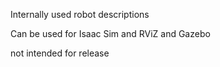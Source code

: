  Internally used robot descriptions

 Can be used for Isaac Sim and RViZ and Gazebo
 

 not intended for release
